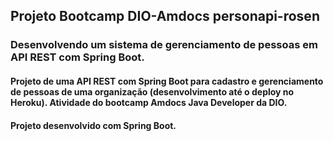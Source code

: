 ## Projeto Bootcamp DIO-Amdocs personapi-rosen
### Desenvolvendo um sistema de gerenciamento de pessoas em API REST com Spring Boot.

#### Projeto de uma API REST com Spring Boot para cadastro e gerenciamento de pessoas de uma organização (desenvolvimento até o deploy no Heroku). Atividade do bootcamp Amdocs Java Developer da DIO.

#### Projeto desenvolvido com Spring Boot.
